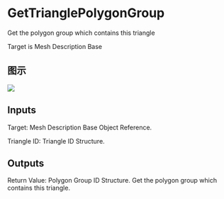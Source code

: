 # GetTrianglePolygonGroup

Get the polygon group which contains this triangle

Target is Mesh Description Base

## 图示

![]($-20221218-20041393.png)

## Inputs

Target: Mesh Description Base Object Reference.

Triangle ID: Triangle ID Structure.  

## Outputs

Return Value: Polygon Group ID Structure. Get the polygon group which contains this triangle.

